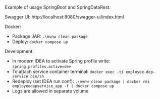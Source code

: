 Example of usage SpringBoot and SpringDataRest.

Swagger UI: http://localhost:8080/swagger-ui/index.html

Docker:
- Package JAR: `.\mvnw clean package`
- Deploy: `docker compose up`

Development:
- In modern IDEA to activate Spring profile write: `spring.profiles.active=dev`
- To attach service container terminal: `docker exec -ti employee-dep-service bin/sh`
- Redeploy (set IDEA run conf): `.\mvnw clean package | docker rmi employeedepservice_app -f | docker compose up`
- Logs are allowed in separate volume